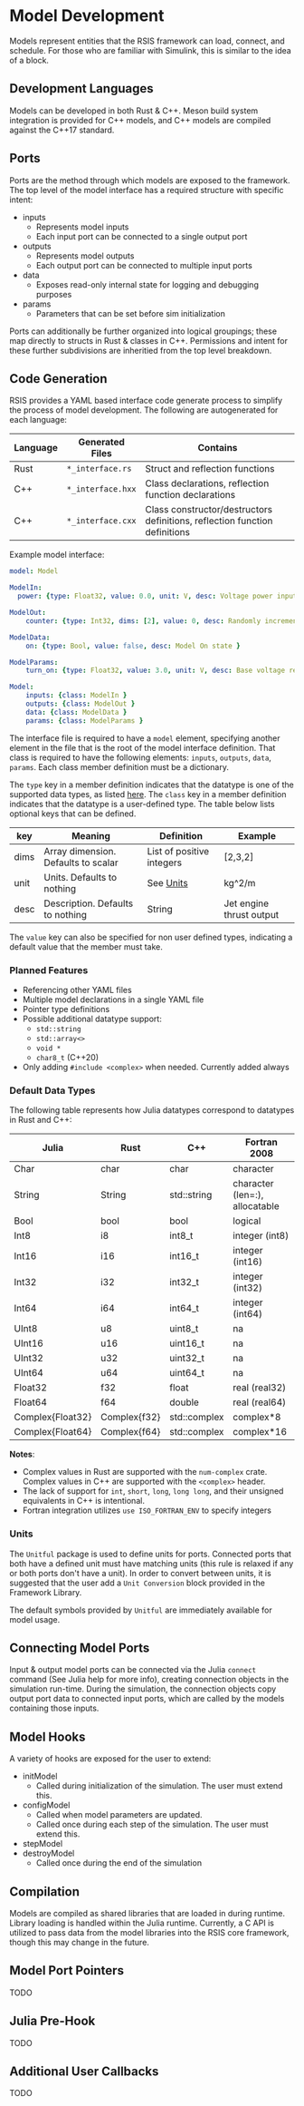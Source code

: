 # Model Development
Models represent entities that the RSIS framework can load, connect, and schedule. For those who are familiar with Simulink, this is similar to the idea of a block.

## Development Languages
Models can be developed in both Rust & C++. Meson build system integration is provided for C++ models, and C++ models are compiled against the C++17 standard.

## Ports
Ports are the method through which models are exposed to the framework. The top level of the model interface has a required structure with specific intent:
- inputs
    - Represents model inputs
    - Each input port can be connected to a single output port
- outputs
    - Represents model outputs
    - Each output port can be connected to multiple input ports
- data
    - Exposes read-only internal state for logging and debugging purposes
- params
    - Parameters that can be set before sim initialization

Ports can additionally be further organized into logical groupings; these map directly to structs in Rust & classes in C++. Permissions and intent for these further subdivisions are inheritied from the top level breakdown.

## Code Generation
RSIS provides a YAML based interface code generate process to simplify the process of model development. The following are autogenerated for each language:

| Language | Generated Files | Contains |
| -------- | --------------- | -------- |
| Rust     | `*_interface.rs` | Struct and reflection functions |
| C++      | `*_interface.hxx` | Class declarations, reflection function declarations |
| C++      | `*_interface.cxx` | Class constructor/destructors definitions, reflection function definitions |

Example model interface:
```yaml
model: Model

ModelIn:
  power: {type: Float32, value: 0.0, unit: V, desc: Voltage power input to model }

ModelOut:
    counter: {type: Int32, dims: [2], value: 0, desc: Randomly increments when on }

ModelData:
    on: {type: Bool, value: false, desc: Model On state }

ModelParams:
    turn_on: {type: Float32, value: 3.0, unit: V, desc: Base voltage requirement for turn on }

Model:
    inputs: {class: ModelIn }
    outputs: {class: ModelOut }
    data: {class: ModelData }
    params: {class: ModelParams }
```

The interface file is required to have a `model` element, specifying another element in the file that is the root of the model interface definition. That class is required to have the following elements: `inputs`, `outputs`, `data`, `params`. Each class member definition must be a dictionary.

The `type` key in a member definition indicates that the datatype is one of the supported data types, as listed [here](#Default_Data_Types). The `class` key in a member definition indicates that the datatype is a user-defined type. The table below lists optional keys that can be defined.

| key  | Meaning | Definition | Example |
| ---- | ------- | ---------- | ------- |
| dims | Array dimension. Defaults to scalar | List of positive integers | [2,3,2] |
| unit | Units. Defaults to nothing | See [Units](#Units) | kg^2/m |
| desc | Description. Defaults to nothing | String | Jet engine thrust output |

The `value` key can also be specified for non user defined types, indicating a default value that the member must take.

### Planned Features
- Referencing other YAML files
- Multiple model declarations in a single YAML file
- Pointer type definitions
- Possible additional datatype support:
    - `std::string`
    - `std::array<>`
    - `void *`
    - `char8_t` (C++20)
- Only adding `#include <complex>` when needed. Currently added always

### Default Data Types
The following table represents how Julia datatypes correspond to datatypes in Rust and C++:

| Julia | Rust | C++ | Fortran 2008 |
| ----- | ---- | --- | ----------- |
| Char | char | char | character |
| String | String | std::string | character (len=:), allocatable |
| Bool | bool | bool | logical |
| Int8 | i8 | int8_t | integer (int8) |
| Int16 | i16 | int16_t | integer (int16) |
| Int32 | i32 | int32_t | integer (int32) |
| Int64 | i64 | int64_t | integer (int64) |
| UInt8 | u8 | uint8_t | na |
| UInt16 | u16 | uint16_t | na |
| UInt32 | u32 | uint32_t | na |
| UInt64 | u64 | uint64_t | na |
| Float32 | f32 | float | real (real32) |
| Float64 | f64 | double | real (real64) |
| Complex{Float32} | Complex{f32} | std::complex<float> | complex*8 |
| Complex{Float64} | Complex{f64} | std::complex<double> | complex*16 |

__Notes__:
- Complex values in Rust are supported with the `num-complex` crate. Complex values in C++ are supported with the `<complex>` header.
- The lack of support for `int`, `short`, `long`, `long long`, and their unsigned equivalents in C++ is intentional.
- Fortran integration utilizes `use ISO_FORTRAN_ENV` to specify integers

### Units
The `Unitful` package is used to define units for ports. Connected ports that both have a defined unit must have matching units (this rule is relaxed if any or both ports don't have a unit). In order to convert between units, it is suggested that the user add a `Unit Conversion` block provided in the Framework Library.

The default symbols provided by `Unitful` are immediately available for model usage.

## Connecting Model Ports
Input & output model ports can be connected via the Julia `connect` command (See Julia help for more info), creating connection objects in the simulation run-time. During the simulation, the connection objects copy output port data to connected input ports, which are called by the models containing those inputs.


## Model Hooks
A variety of hooks are exposed for the user to extend:
- initModel
    - Called during initialization of the simulation. The user must extend this.
- configModel
    - Called when model parameters are updated.
    - Called once during each step of the simulation. The user must extend this.
- stepModel
- destroyModel
    - Called once during the end of the simulation

## Compilation
Models are compiled as shared libraries that are loaded in during runtime. Library loading is handled within the Julia runtime. Currently, a C API is utilized to pass data from the model libraries into the RSIS core framework, though this may change in the future.

## Model Port Pointers
TODO

## Julia Pre-Hook
TODO

## Additional User Callbacks
TODO
